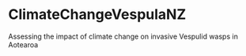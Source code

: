 # ClimateChangeVespulaNZ
Assessing the impact of climate change on invasive Vespulid wasps in Aotearoa
